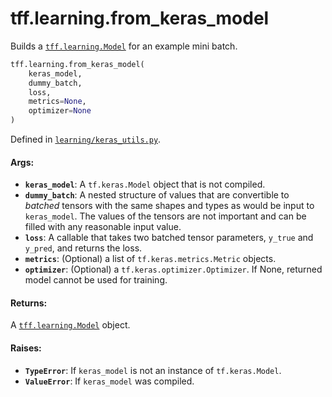 <div itemscope itemtype="http://developers.google.com/ReferenceObject">
<meta itemprop="name" content="tff.learning.from_keras_model" />
<meta itemprop="path" content="Stable" />
</div>

# tff.learning.from_keras_model

Builds a
<a href="../../tff/learning/Model.md"><code>tff.learning.Model</code></a> for an
example mini batch.

```python
tff.learning.from_keras_model(
    keras_model,
    dummy_batch,
    loss,
    metrics=None,
    optimizer=None
)
```

Defined in
[`learning/keras_utils.py`](http://github.com/tensorflow/federated/tree/master/tensorflow_federated/python/learning/keras_utils.py).

<!-- Placeholder for "Used in" -->

#### Args:

*   <b>`keras_model`</b>: A `tf.keras.Model` object that is not compiled.
*   <b>`dummy_batch`</b>: A nested structure of values that are convertible to
    *batched* tensors with the same shapes and types as would be input to
    `keras_model`. The values of the tensors are not important and can be filled
    with any reasonable input value.
*   <b>`loss`</b>: A callable that takes two batched tensor parameters, `y_true`
    and `y_pred`, and returns the loss.
*   <b>`metrics`</b>: (Optional) a list of `tf.keras.metrics.Metric` objects.
*   <b>`optimizer`</b>: (Optional) a `tf.keras.optimizer.Optimizer`. If None,
    returned model cannot be used for training.

#### Returns:

A <a href="../../tff/learning/Model.md"><code>tff.learning.Model</code></a>
object.

#### Raises:

*   <b>`TypeError`</b>: If `keras_model` is not an instance of `tf.keras.Model`.
*   <b>`ValueError`</b>: If `keras_model` was compiled.

